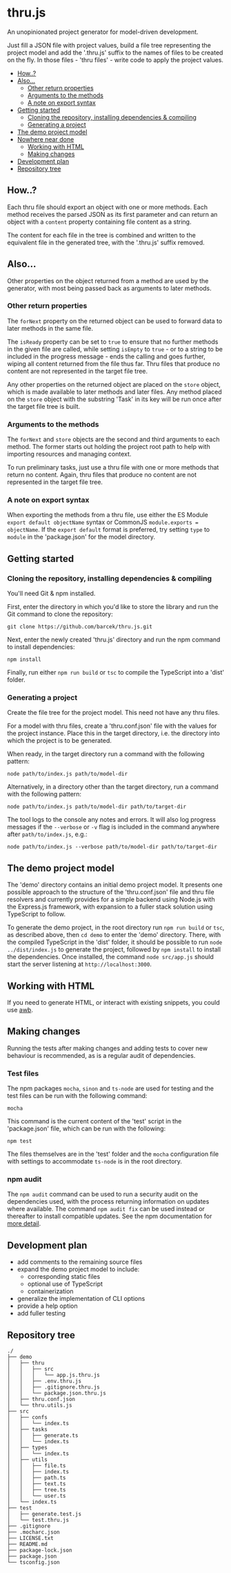 # thru.js

An unopinionated project generator for model-driven development.

Just fill a JSON file with project values, build a file tree representing the project model and add the '.thru.js' suffix to the names of files to be created on the fly. In those files - 'thru files' - write code to apply the project values.

- [How..?](#how)
- [Also...](#also)
    - [Other return properties](#other-return-properties)
    - [Arguments to the methods](#arguments-to-the-methods)
    - [A note on export syntax](#a-note-on-export-syntax)
- [Getting started](#getting-started)
    - [Cloning the repository, installing dependencies & compiling](#cloning-the-repository-installing-dependencies--compiling)
    - [Generating a project](#generating-a-project)
- [The demo project model](#the-demo-project-model)
- [Nowhere near done](#nowhere-near-done)
    - [Working with HTML](#working-with-html)
    - [Making changes](#making-changes)
- [Development plan](#development-plan)
- [Repository tree](#repository-tree)

## How..?

Each thru file should export an object with one or more methods. Each method receives the parsed JSON as its first parameter and can return an object with a `content` property containing file content as a string.

The content for each file in the tree is combined and written to the equivalent file in the generated tree, with the '.thru.js' suffix removed.

## Also...

Other properties on the object returned from a method are used by the generator, with most being passed back as arguments to later methods.

### Other return properties

The `forNext` property on the returned object can be used to forward data to later methods in the same file.

The `isReady` property can be set to `true` to ensure that no further methods in the given file are called, while setting `isEmpty` to `true` - or to a string to be included in the progress message - ends the calling and goes further, wiping all content returned from the file thus far. Thru files that produce no content are not represented in the target file tree.

Any other properties on the returned object are placed on the `store` object, which is made available to later methods and later files. Any method placed on the `store` object with the substring 'Task' in its key will be run once after the target file tree is built.

### Arguments to the methods

The `forNext` and `store` objects are the second and third arguments to each method. The former starts out holding the project root path to help with importing resources and managing context.

To run preliminary tasks, just use a thru file with one or more methods that return no content. Again, thru files that produce no content are not represented in the target file tree.

### A note on export syntax

When exporting the methods from a thru file, use either the ES Module `export default objectName` syntax or CommonJS `module.exports = objectName`. If the `export default` format is preferred, try setting `type` to `module` in the 'package.json' for the model directory.

## Getting started

### Cloning the repository, installing dependencies & compiling

You'll need Git & npm installed.

First, enter the directory in which you'd like to store the library and run the Git command to clone the repository:

```shell
git clone https://github.com/barcek/thru.js.git
```

Next, enter the newly created 'thru.js' directory and run the npm command to install dependencies:

```shell
npm install
```

Finally, run either `npm run build` or `tsc` to compile the TypeScript into a 'dist' folder.

### Generating a project

Create the file tree for the project model. This need not have any thru files.

For a model with thru files, create a 'thru.conf.json' file with the values for the project instance. Place this in the target directory, i.e. the directory into which the project is to be generated.

When ready, in the target directory run a command with the following pattern:

```shell
node path/to/index.js path/to/model-dir
```

Alternatively, in a directory other than the target directory, run a command with the following pattern:

```shell
node path/to/index.js path/to/model-dir path/to/target-dir
```

The tool logs to the console any notes and errors. It will also log progress messages if the `--verbose` or `-v` flag is included in the command anywhere after `path/to/index.js`, e.g.:

```shell
node path/to/index.js --verbose path/to/model-dir path/to/target-dir
```

## The demo project model

The 'demo' directory contains an initial demo project model. It presents one possible approach to the structure of the 'thru.conf.json' file and thru file resolvers and currently provides for a simple backend using Node.js with the Express.js framework, with expansion to a fuller stack solution using TypeScript to follow.

To generate the demo project, in the root directory run `npm run build` or `tsc`, as described above, then `cd demo` to enter the 'demo' directory. There, with the compiled TypeScript in the 'dist' folder, it should be possible to run `node ../dist/index.js` to generate the project, followed by `npm install` to install the dependencies. Once installed, the command `node src/app.js` should start the server listening at `http://localhost:3000`.

## Working with HTML

If you need to generate HTML, or interact with existing snippets, you could use [awb](https://github.com/barcek/awb).

## Making changes

Running the tests after making changes and adding tests to cover new behaviour is recommended, as is a regular audit of dependencies.

### Test files

The npm packages `mocha`, `sinon` and `ts-node` are used for testing and the test files can be run with the following command:

```shell
mocha
```

This command is the current content of the 'test' script in the 'package.json' file, which can be run with the following:

```shell
npm test
```

The files themselves are in the 'test' folder and the `mocha` configuration file with settings to accommodate `ts-node` is in the root directory.

### npm audit

The `npm audit` command can be used to run a security audit on the dependencies used, with the process returning information on updates where available. The command `npm audit fix` can be used instead or thereafter to install compatible updates. See the npm documentation for [more detail](https://docs.npmjs.com/auditing-package-dependencies-for-security-vulnerabilities).

## Development plan

- add comments to the remaining source files
- expand the demo project model to include:
    - corresponding static files
    - optional use of TypeScript
    - containerization
- generalize the implementation of CLI options
- provide a help option
- add fuller testing

## Repository tree

```
./
├── demo
│   ├── thru
│   │   ├── src
│   │   │   └── app.js.thru.js
│   │   ├── .env.thru.js
│   │   ├── .gitignore.thru.js
│   │   └── package.json.thru.js
│   ├── thru.conf.json
│   └── thru.utils.js
├── src
│   ├── confs
│   │   └── index.ts
│   ├── tasks
│   │   ├── generate.ts
│   │   └── index.ts
│   ├── types
│   │   └── index.ts
│   ├── utils
│   │   ├── file.ts
│   │   ├── index.ts
│   │   ├── path.ts
│   │   ├── text.ts
│   │   ├── tree.ts
│   │   └── user.ts
│   └── index.ts
├── test
│   ├── generate.test.js
│   └── test.thru.js
├── .gitignore
├── .mocharc.json
├── LICENSE.txt
├── README.md
├── package-lock.json
├── package.json
└── tsconfig.json
```
